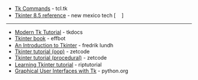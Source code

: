 * [Tk Commands](https://tcl.tk/man/tcl8.6/TkCmd/contents.htm) - tcl.tk
* [Tkinter 8.5 reference](https://anzeljg.github.io/rin2/book2/2405/docs/tkinter/index.html) - new mexico tech [[<img src="https://user-images.githubusercontent.com/37651007/51336414-c420cd00-1a84-11e9-9165-457cfa4cdcd1.png" width="16px" />](https://www-acc.gsi.de/wiki/pub/Frontend/DiverseAnleitungen/tkinter.pdf)]

---

* [Modern Tk Tutorial](http://tkdocs.com/tutorial/index.html) - tkdocs
* [Tkinter book](https://insolor.github.io/effbot-tkinterbook-archive/) - effbot
* [An Introduction to Tkinter](https://users.tricity.wsu.edu/~bobl/cpts481/an-introduction-to-tkinter.pdf) - fredrik lundh <img src="https://user-images.githubusercontent.com/37651007/51336414-c420cd00-1a84-11e9-9165-457cfa4cdcd1.png" width="16px" />
* [Tkinter tutorial (oop)](https://zetcode.com/tkinter/) - zetcode
* [Tkinter tutorial (procedural)](https://zetcode.com/python/tkinter/) - zetcode
* [Learning Tkinter tutorial](https://riptutorial.com/Download/tkinter.pdf) - riptutorial <img src="https://user-images.githubusercontent.com/37651007/51336414-c420cd00-1a84-11e9-9165-457cfa4cdcd1.png" width="16px" />
* [Graphical User Interfaces with Tk](https://docs.python.org/3/library/tk.html) - python.org
